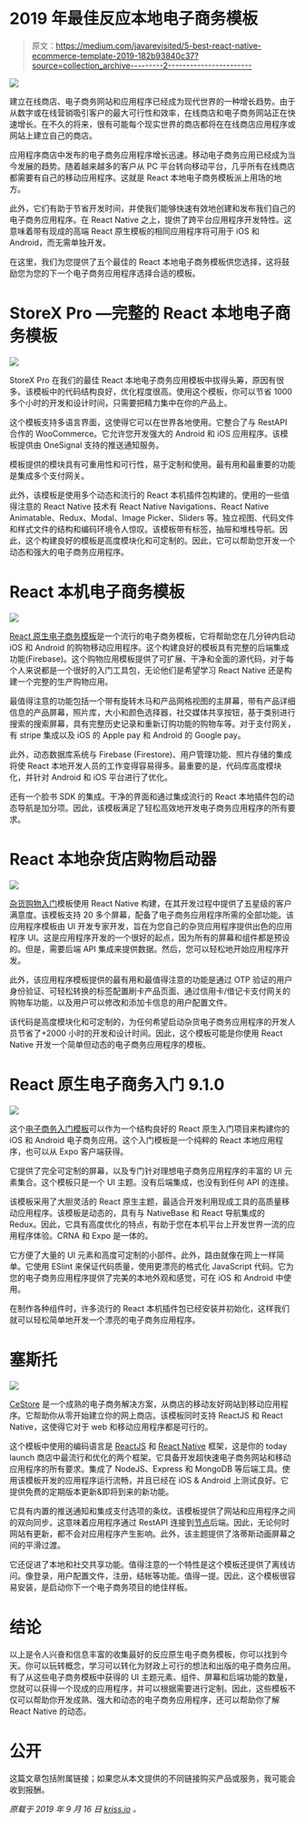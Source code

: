# 2019 年最佳反应本地电子商务模板

> 原文：<https://medium.com/javarevisited/5-best-react-native-ecommerce-template-2019-182b93840c37?source=collection_archive---------2----------------------->

![](img/50ebd9a0585c7187229642bb65c4ed4c.png)

建立在线商店、电子商务网站和应用程序已经成为现代世界的一种增长趋势。由于从数字或在线营销吸引客户的最大可行性和效率，在线商店和电子商务网站正在快速增长。在不久的将来，很有可能每个现实世界的商店都将在在线商店应用程序或网站上建立自己的商店。

应用程序商店中发布的电子商务应用程序增长迅速。移动电子商务应用已经成为当今发展的趋势。随着越来越多的客户从 PC 平台转向移动平台，几乎所有在线商店都需要有自己的移动应用程序。这就是 React 本地电子商务模板派上用场的地方。

此外，它们有助于节省开发时间，并使我们能够快速有效地创建和发布我们自己的电子商务应用程序。在 React Native 之上，提供了跨平台应用程序开发特性。这意味着带有现成的高端 React 原生模板的相同应用程序将可用于 iOS 和 Android，而无需单独开发。

在这里，我们为您提供了五个最佳的 React 本地电子商务模板供您选择，这将鼓励您为您的下一个电子商务应用程序选择合适的模板。

# StoreX Pro —完整的 React 本地电子商务模板

![](img/2f2b8b8f6162fe8d2735499056557465.png)

StoreX Pro 在我们的最佳 React 本地电子商务应用模板中拔得头筹，原因有很多。该模板中的代码结构良好，优化程度很高。使用这个模板，你可以节省 1000 多个小时的开发和设计时间，只需要把精力集中在你的产品上。

这个模板支持多语言界面，这使得它可以在世界各地使用。它整合了与 RestAPI 合作的 WooCommerce。它允许您开发强大的 Android 和 iOS 应用程序。该模板提供由 OneSignal 支持的推送通知服务。

模板提供的模块具有可重用性和可行性，易于定制和使用。最有用和最重要的功能是集成多个支付网关。

此外，该模板是使用多个动态和流行的 React 本机插件包构建的。使用的一些值得注意的 React Native 技术有 React Native Navigations、React Native Animatable、Redux、Modal、Image Picker、Sliders 等。独立视图、代码文件和样式文件的结构和编码环境令人惊叹。该模板带有标签，抽屉和堆栈导航。因此，这个构建良好的模板是高度模块化和可定制的。因此，它可以帮助您开发一个动态和强大的电子商务应用程序。

# React 本机电子商务模板

![](img/c456ebae1569546e45a23f7c24261830.png)

[React 原生电子商务模板](https://www.instamobile.io/app-templates/react-native-ecommerce-app-template/)是一个流行的电子商务模板，它将帮助您在几分钟内启动 iOS 和 Android 的购物移动应用程序。这个构建良好的模板具有完整的后端集成功能(Firebase)。这个购物应用模板提供了可扩展、干净和全面的源代码，对于每个人来说都是一个很好的入门工具包，无论他们是希望学习 React Native 还是构建一个完整的生产购物应用。

最值得注意的功能包括一个带有旋转木马和产品网格视图的主屏幕，带有产品详细信息的产品屏幕，照片库，大小和颜色选择器，社交媒体共享按钮，基于类别进行搜索的搜索屏幕，具有完整历史记录和重新订购功能的购物车等。对于支付网关，有 stripe 集成以及 iOS 的 Apple pay 和 Android 的 Google pay。

此外，动态数据库系统与 Firebase (Firestore)、用户管理功能、照片存储的集成将使 React 本地开发人员的工作变得容易得多。最重要的是，代码库高度模块化，并针对 Android 和 iOS 平台进行了优化。

还有一个脸书 SDK 的集成。干净的界面和通过集成流行的 React 本地插件包的动态导航是加分项。因此，该模板满足了轻松高效地开发电子商务应用程序的所有要求。

# React 本地杂货店购物启动器

![](img/b1d664a01c1e103c835b743e716e1684.png)

[杂货购物入门](https://store.enappd.com/product/react-native-grocery-shopping-starter/?aff=7)模板使用 React Native 构建，在其开发过程中提供了五星级的客户满意度。该模板支持 20 多个屏幕，配备了电子商务应用程序所需的全部功能。该应用程序模板由 UI 开发专家开发，旨在为您自己的杂货应用程序提供出色的应用程序 UI。这是应用程序开发的一个很好的起点，因为所有的屏幕和组件都是预设的。但是，需要后端 API 集成来提供数据。然后，您可以轻松地开始应用程序开发。

此外，该应用程序模板提供的最有用和最值得注意的功能是通过 OTP 验证的用户身份验证、可轻松转换的标签配置刷卡产品页面、通过信用卡/借记卡支付网关的购物车功能，以及用户可以修改和添加卡信息的用户配置文件。

该代码是高度模块化和可定制的，为任何希望启动杂货电子商务应用程序的开发人员节省了+2000 小时的开发和设计时间。因此，这个模板可能是你使用 React Native 开发一个简单但动态的电子商务应用程序的模板。

# React 原生电子商务入门 9.1.0

![](img/65dcb19eb5e1e2bc2432311e6b5424ba.png)

这个[电子商务入门模板](https://market.nativebase.io/view/react-native-e-commerce-starter?utm_source=StrapMobile&utm_medium=website&utm_campaign=StrapMobile)可以作为一个结构良好的 React 原生入门项目来构建你的 iOS 和 Android 电子商务应用。这个入门模板是一个纯粹的 React 本地应用程序，也可以从 Expo 客户端获得。

它提供了完全可定制的屏幕，以及专门针对理想电子商务应用程序的丰富的 UI 元素集合。这个模板只是一个 UI 主题。没有后端集成，也没有到任何 API 的连接。

该模板采用了大胆灵活的 React 原生主题，最适合开发利用现成工具的高质量移动应用程序。该模板是动态的，具有与 NativeBase 和 React 导航集成的 Redux。因此，它具有高度优化的特点，有助于您在本机平台上开发世界一流的应用程序体验。CRNA 和 Expo 是一体的。

它方便了大量的 UI 元素和高度可定制的小部件。此外，路由就像在网上一样简单。它使用 ESlint 来保证代码质量，使用更漂亮的格式化 JavaScript 代码。它为您的电子商务应用程序提供了完美的本地外观和感觉，可在 iOS 和 Android 中使用。

在制作各种组件时，许多流行的 React 本机插件包已经安装并初始化，这样我们就可以轻松简单地开发一个漂亮的电子商务应用程序。

# 塞斯托

![](img/f246bce4ecc34c215f5df74d0667af7e.png)

[CeStore](http://1.envato.market/LdMAO) 是一个成熟的电子商务解决方案，从商店的移动友好网站到移动应用程序。它帮助你从零开始建立你的网上商店。该模板同时支持 ReactJS 和 React Native，这使得它对于 web 和移动应用程序都是可行的。

这个模板中使用的编码语言是 [ReactJS](https://hackernoon.com/the-2018-react-js-roadmap-4d0a43814c02) 和 [React Native](https://hackernoon.com/top-5-react-native-courses-for-mobile-application-developers-b82febdf8a46?source=user_profile---------6---------------------) 框架，这是你的 today launch 商店中最流行和优化的两个框架。它具备开发超快速电子商务网站和移动应用程序的所有要求。集成了 NodeJS、Express 和 MongoDB 等后端工具。使用该模板开发的应用程序运行流畅，并且已经在 iOS & Android 上测试良好。它提供免费的定期版本更新&即将到来的新功能。

它具有内置的推送通知和集成支付选项的条纹。该模板提供了网站和应用程序之间的双向同步。这意味着应用程序通过 RestAPI 连接到[节点](https://www.java67.com/2019/07/top-5-free-nodejs-courses-for-web-development.html)后端。因此，无论何时网站有更新，都不会对应用程序产生影响。此外，该主题提供了洛蒂斯动画屏幕之间的平滑过渡。

它还促进了本地和社交共享功能。值得注意的一个特性是这个模板还提供了离线访问。像登录，用户配置文件，注册，结帐等功能。值得一提。因此，这个模板很容易安装，是启动你下一个电子商务项目的绝佳样板。

# 结论

以上是令人兴奋和信息丰富的收集最好的反应原生电子商务模板，你可以找到今天。你可以玩转概念，学习可以转化为财政上可行的想法和出版的电子商务应用。有了从这些电子商务模板中获得的 UI 主题元素、组件、屏幕和后端功能的数量，您就可以获得一个现成的应用程序，并可以根据需要进行定制。因此，这些模板不仅可以帮助你开发成熟、强大和动态的电子商务应用程序，还可以帮助你了解 React Native 的动态。

# 公开

这篇文章包括附属链接；如果您从本文提供的不同链接购买产品或服务，我可能会收到报酬。

*原载于 2019 年 9 月 16 日* [*kriss.io*](https://kriss.io/5-best-react-native-ecommerce-template-2019/) *。*